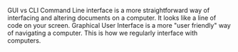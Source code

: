 GUI vs CLI
Command Line interface is a more straightforward way of interfacing and altering documents on a computer. It looks like a line of code on your screen.
Graphical User Interface is a more "user friendly" way of navigating a computer. This is how we regularly interface with computers.
